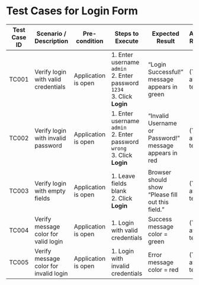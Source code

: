 #  Test Cases for Login Form

| Test Case ID | Scenario / Description | Pre-condition | Steps to Execute | Expected Result | Actual Result | Status |
|--------------|------------------------|----------------|------------------|-----------------|----------------|---------|
| TC001 | Verify login with valid credentials | Application is open | 1. Enter username `admin`<br>2. Enter password `1234`<br>3. Click **Login** | “Login Successful!” message appears in green | (To fill after test) | Pass/Fail |
| TC002 | Verify login with invalid password | Application is open | 1. Enter username `admin`<br>2. Enter password `wrong`<br>3. Click **Login** | “Invalid Username or Password!” message appears in red | (To fill after test) | Pass/Fail |
| TC003 | Verify login with empty fields | Application is open | 1. Leave fields blank<br>2. Click **Login** | Browser should show “Please fill out this field.” | (To fill after test) | Pass/Fail |
| TC004 | Verify message color for valid login | Application is open | 1. Login with valid credentials | Success message color = green | (To fill after test) | Pass/Fail |
| TC005 | Verify message color for invalid login | Application is open | 1. Login with invalid credentials | Error message color = red | (To fill after test) | Pass/Fail |
